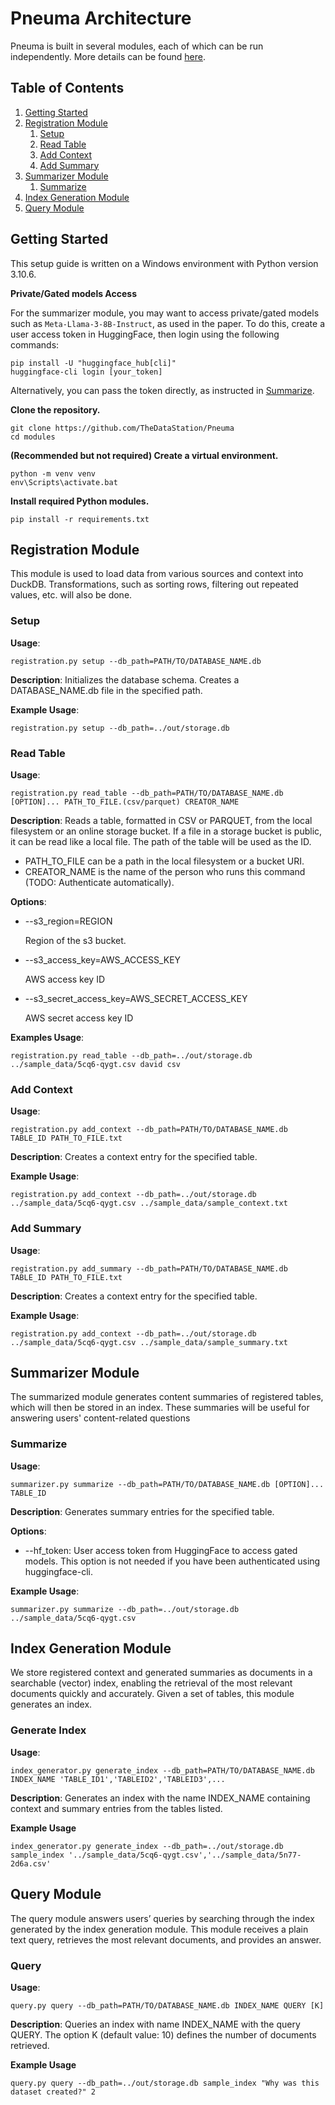 # Pneuma Architecture

Pneuma is built in several modules, each of which can be run independently. More details can be found [here](https://docs.google.com/document/d/16MsdIs80NssVtIhMq4r0RxXSpTKts_1MyyU2gf6ncpc).

## Table of Contents
1. [Getting Started](#getting-started)
2. [Registration Module](#registration-module)
    1. [Setup](#setup)
    2. [Read Table](#read-table)
    3. [Add Context](#add-context)
    4. [Add Summary](#add-summary)
3. [Summarizer Module](#summarizer-module)
    1. [Summarize](#summarize)
4. [Index Generation Module](#index-generation-module)
5. [Query Module](#query-module)

## Getting Started
This setup guide is written on a Windows environment with Python version 3.10.6.

**Private/Gated models Access**

For the summarizer module, you may want to access private/gated models such as `Meta-Llama-3-8B-Instruct`, as used in the paper. To do this, create a user access token in HuggingFace, then login using the following commands:
```shell
pip install -U "huggingface_hub[cli]"
huggingface-cli login [your_token]
```

Alternatively, you can pass the token directly, as instructed in [Summarize](#summarize).

**Clone the repository.**
```shell
git clone https://github.com/TheDataStation/Pneuma
cd modules
```

**(Recommended but not required) Create a virtual environment.**

```
python -m venv venv
env\Scripts\activate.bat
```

**Install required Python modules.**

```
pip install -r requirements.txt
```

## Registration Module
This module is used to load data from various sources and context into DuckDB. Transformations, such as sorting rows, filtering out repeated values, etc. will also be done.

### Setup 
**Usage**: 
```shell
registration.py setup --db_path=PATH/TO/DATABASE_NAME.db
```

**Description**: Initializes the database schema. Creates a DATABASE_NAME.db file in the specified path.

**Example Usage**: 
```shell
registration.py setup --db_path=../out/storage.db
```

### Read Table
**Usage**: 
```shell
registration.py read_table --db_path=PATH/TO/DATABASE_NAME.db [OPTION]... PATH_TO_FILE.(csv/parquet) CREATOR_NAME
```

**Description**: Reads a table, formatted in CSV or PARQUET, from the local filesystem or an online storage bucket. If a file in a storage bucket is public, it can be read like a local file. The path of the table will be used as the ID.

- PATH_TO_FILE can be a path in the local filesystem or a bucket URI.
- CREATOR_NAME is the name of the person who runs this command (TODO: Authenticate automatically).

**Options**:
- --s3_region=REGION

    Region of the s3 bucket.

-  --s3_access_key=AWS_ACCESS_KEY

    AWS access key ID

- --s3_secret_access_key=AWS_SECRET_ACCESS_KEY

    AWS secret access key ID

**Examples Usage**: 
```shell
registration.py read_table --db_path=../out/storage.db ../sample_data/5cq6-qygt.csv david csv
```

### Add Context
**Usage**: 
```shell
registration.py add_context --db_path=PATH/TO/DATABASE_NAME.db TABLE_ID PATH_TO_FILE.txt
```

**Description**: Creates a context entry for the specified table.

**Example Usage**: 
```shell
registration.py add_context --db_path=../out/storage.db ../sample_data/5cq6-qygt.csv ../sample_data/sample_context.txt
```

### Add Summary
**Usage**: 
```shell
registration.py add_summary --db_path=PATH/TO/DATABASE_NAME.db TABLE_ID PATH_TO_FILE.txt
```

**Description**: Creates a context entry for the specified table.

**Example Usage**: 
```shell
registration.py add_context --db_path=../out/storage.db ../sample_data/5cq6-qygt.csv ../sample_data/sample_summary.txt
```

## Summarizer Module
The summarized module generates content summaries of registered tables, which will then be stored in an index. These summaries will be useful for answering users' content-related questions

### Summarize
**Usage**: 
```shell
summarizer.py summarize --db_path=PATH/TO/DATABASE_NAME.db [OPTION]... TABLE_ID
```

**Description**: Generates summary entries for the specified table.

**Options**:
- --hf_token: User access token from HuggingFace to access gated models. This option is not needed if you have been authenticated using huggingface-cli.

**Example Usage**: 
```shell
summarizer.py summarize --db_path=../out/storage.db ../sample_data/5cq6-qygt.csv
```

## Index Generation Module
We store registered context and generated summaries as documents in a searchable (vector) index, enabling the retrieval of the most relevant documents quickly and accurately. Given a set of tables, this module generates an index.

### Generate Index
**Usage**:
```shell
index_generator.py generate_index --db_path=PATH/TO/DATABASE_NAME.db INDEX_NAME 'TABLE_ID1','TABLEID2','TABLEID3',...
```

**Description**: Generates an index with the name INDEX_NAME containing context and summary entries from the tables listed.

**Example Usage**
```shell
index_generator.py generate_index --db_path=../out/storage.db sample_index '../sample_data/5cq6-qygt.csv','../sample_data/5n77-2d6a.csv'
```

## Query Module
The query module answers users’ queries by searching through the index generated by the index generation module. This module receives a plain text query, retrieves the most relevant documents, and provides an answer.

### Query
**Usage**:
```shell
query.py query --db_path=PATH/TO/DATABASE_NAME.db INDEX_NAME QUERY [K]
```

**Description**: Queries an index with name INDEX_NAME with the query QUERY. The option K (default value: 10) defines the number of documents retrieved.

**Example Usage**
```shell
query.py query --db_path=../out/storage.db sample_index "Why was this dataset created?" 2
```